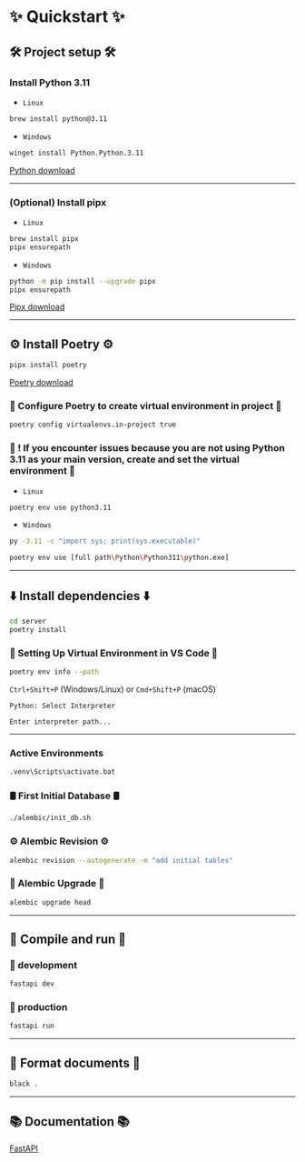 # ✨ Quickstart ✨

## 🛠️ Project setup 🛠️

### Install Python 3.11

- `Linux`

```bash
brew install python@3.11
```

- `Windows`

```bash
winget install Python.Python.3.11
```

[Python download](https://www.python.org/downloads/)

---

### (Optional) Install pipx

- `Linux`

```bash
brew install pipx
pipx ensurepath
```

- `Windows`

```bash
python -m pip install --upgrade pipx
pipx ensurepath
```

[Pipx download](https://pipx.pypa.io/stable/installation/)

---

## ⚙️ Install Poetry ⚙️

```bash
pipx install poetry
```

[Poetry download](https://python-poetry.org/docs/)

### 🔨 Configure Poetry to create virtual environment in project 🔨

```bash
poetry config virtualenvs.in-project true
```

### 🔧 ! If you encounter issues because you are not using Python 3.11 as your main version, create and set the virtual environment 🔧

- `Linux`

```bash
poetry env use python3.11
```

- `Windows`

```bash
py -3.11 -c "import sys; print(sys.executable)"
```

```bash
poetry env use [full path\Python\Python311\python.exe]
```

---

## ⬇️ Install dependencies ⬇️

```bash
cd server
poetry install
```

### 🔧 Setting Up Virtual Environment in VS Code 🔧

```bash
poetry env info --path
```

`Ctrl+Shift+P` (Windows/Linux) or `Cmd+Shift+P` (macOS)

`Python: Select Interpreter`

`Enter interpreter path...`

---

### Active Environments

```bash
.venv\Scripts\activate.bat
```

### 🛢 First Initial Database 🛢

```bash
./alembic/init_db.sh
```

### ⚙️ Alembic Revision ⚙️

```bash
alembic revision --autogenerate -m "add initial tables"
```

### 💾 Alembic Upgrade 💾

```bash
alembic upgrade head
```

---

## 🚀 Compile and run 🚀

### 🧪 development

```bash
fastapi dev
```

### 🚀 production

```bash
fastapi run
```

---

## 🧹 Format documents 🧹

```bash
black .
```

---

## 📚 Documentation 📚

[FastAPI](https://fastapi.tiangolo.com/tutorial/bigger-applications/)
